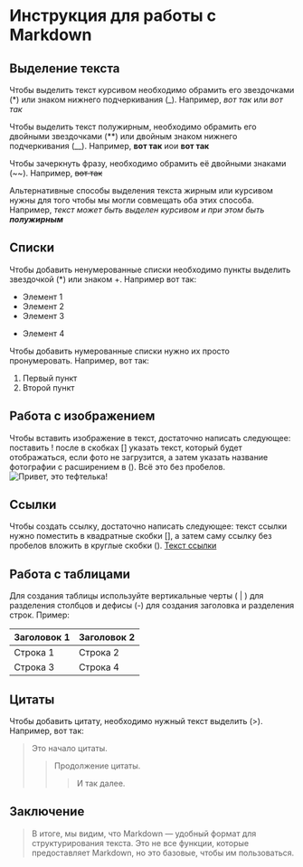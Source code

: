 # Инструкция для работы с Markdown

## Выделение текста

Чтобы выделить текст курсивом необходимо обрамить его звездочками (*) или знаком нижнего подчеркивания (_). Например, *вот так* или _вот так_

Чтобы выделить текст полужирным, необходимо обрамить его двойными звездочками (**) или двойным знаком нижнего подчеркивания (__). Например, **вот так** иои __вот так__

Чтобы зачеркнуть фразу, необходимо обрамить её двойными знаками (~~). Например, ~~вот так~~

Альтернативные способы выделения текста жирным или курсивом нужны для того чтобы мы могли совмещать оба этих способа. Например,  _текст может быть выделен курсивом и при этом быть **полужирным**_

## Списки

Чтобы добавить ненумерованные списки необходимо пункты выделить звездочкой (*) или знаком +. Например вот так:
* Элемент 1
* Элемент 2
* Элемент 3
+ Элемент 4

Чтобы добавить нумерованные списки нужно их просто пронумеровать. Например, вот так:
1. Первый пункт
2. Второй пункт

## Работа с изображением

Чтобы вставить изображение в текст, достаточно написать следующее: поставить ! после в скобках [] указать текст, который будет отображаться, если фото не загрузится, а затем указать название фотографии с расширением в (). Всё это без пробелов.
![Привет, это тефтелька!](Cat_images.jpg)

## Ссылки

Чтобы создать ссылку, достаточно написать следующее: текст ссылки нужно поместить в квадратные скобки [], а затем саму ссылку без пробелов вложить в круглые скобки ().
[Текст ссылки](https://stocksnap.io/photo/cat-laying-LPZFCLQN45)

## Работа с таблицами

Для создания таблицы используйте вертикальные черты ( | ) для разделения столбцов и дефисы (-) для создания заголовка и разделения строк. Пример:

| Заголовок 1 | Заголовок 2 |
|-------------|-------------|
| Строка 1    | Строка 2    |
| Строка 3    | Строка 4    |

## Цитаты

Чтобы добавить цитату, необходимо нужный текст выделить (>). Например, вот так:
> Это начало цитаты.
>> Продолжение цитаты.
>>> И так далее.

## Заключение
> В итоге, мы видим, что Markdown — удобный формат для структурирования текста. Это не все функции, которые предоставляет Markdown, но это базовые, чтобы им пользоваться.
